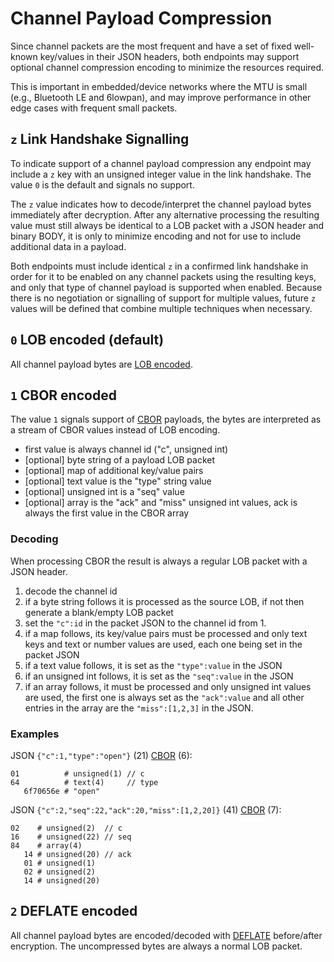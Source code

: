# Channel Payload Compression

Since channel packets are the most frequent and have a set of fixed well-known key/values in their JSON headers, both endpoints may support optional channel compression encoding to minimize the resources required.

This is important in embedded/device networks where the MTU is small (e.g., Bluetooth LE and 6lowpan), and may improve performance in other edge cases with frequent small packets.

## `z` Link Handshake Signalling

To indicate support of a channel payload compression any endpoint may include a `z` key with an unsigned integer value in the link handshake.  The value `0` is the default and signals no support.

The `z` value indicates how to decode/interpret the channel payload bytes immediately after decryption.  After any alternative processing the resulting value must still always be identical to a LOB packet with a JSON header and binary BODY, it is only to minimize encoding and not for use to include additional data in a payload.

Both endpoints must include identical `z` in a confirmed link handshake in order for it to be enabled on any channel packets using the resulting keys, and only that type of channel payload is supported when enabled. Because there is no negotiation or signalling of support for multiple values, future `z` values will be defined that combine multiple techniques when necessary.

## `0` LOB encoded (default)

All channel payload bytes are [LOB encoded](../lob.md).

## `1` CBOR encoded

The value `1` signals support of [CBOR](http://cbor.io) payloads, the bytes are interpreted as a stream of CBOR values instead of LOB encoding.

* first value is always channel id ("c", unsigned int)
* [optional] byte string of a payload LOB packet
* [optional] map of additional key/value pairs
* [optional] text value is the "type" string value
* [optional] unsigned int is a "seq" value
* [optional] array is the "ack" and "miss" unsigned int values, ack is always the first value in the CBOR array

### Decoding

When processing CBOR the result is always a regular LOB packet with a JSON header.

1. decode the channel id
2. if a byte string follows it is processed as the source LOB, if not then generate a blank/empty LOB packet
3. set the `"c":id` in the packet JSON to the channel id from 1.
4. if a map follows, its key/value pairs must be processed and only text keys and text or number values are used, each one being set in the packet JSON
5. if a text value follows, it is set as the `"type":value` in the JSON
6. if an unsigned int follows, it is set as the `"seq":value` in the JSON
7. if an array follows, it must be processed and only unsigned int values are used, the first one is always set as the `"ack":value` and all other entries in the array are the `"miss":[1,2,3]` in the JSON.

### Examples

JSON `{"c":1,"type":"open"}` (21) [CBOR](http://cbor.me/?diag=[1,%22open%22]) (6):
```
01          # unsigned(1) // c
64          # text(4)     // type
   6f70656e # "open"
```

JSON `{"c":2,"seq":22,"ack":20,"miss":[1,2,20]}` (41) [CBOR](http://cbor.me/?diag=[2,22,[20,1,2,20]]) (7):
```
02    # unsigned(2)  // c
16    # unsigned(22) // seq
84    # array(4)
   14 # unsigned(20) // ack
   01 # unsigned(1)
   02 # unsigned(2)
   14 # unsigned(20)
```

## `2` DEFLATE encoded

All channel payload bytes are encoded/decoded with [DEFLATE](http://tools.ietf.org/html/rfc1951) before/after encryption.  The uncompressed bytes are always a normal LOB packet.

